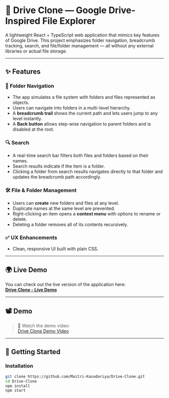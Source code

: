 # 📁 Drive Clone — Google Drive-Inspired File Explorer

A lightweight React + TypeScript web application that mimics key features of Google Drive. This project emphasizes folder navigation, breadcrumb tracking, search, and file/folder management — all without any external libraries or actual file storage.

---

## ✨ Features

### 📂 Folder Navigation
- The app simulates a file system with folders and files represented as objects.
- Users can navigate into folders in a multi-level hierarchy.
- A **breadcrumb trail** shows the current path and lets users jump to any level instantly.
- A **Back button** allows step-wise navigation to parent folders and is disabled at the root.

### 🔍 Search
- A real-time search bar filters both files and folders based on their names.
- Search results indicate if the item is a folder.
- Clicking a folder from search results navigates directly to that folder and updates the breadcrumb path accordingly.

### 🛠 File & Folder Management
- Users can **create** new folders and files at any level.
- Duplicate names at the same level are prevented.
- Right-clicking an item opens a **context menu** with options to rename or delete.
- Deleting a folder removes all of its contents recursively.

### ✅ UX Enhancements
- Clean, responsive UI built with plain CSS.

---

## 🌍 Live Demo

You can check out the live version of the application here:  
[**Drive Clone - Live Demo**](https://Maitri-Kasodariya.github.io/Drive-Clone)

---

## 📽 Demo

> 🎥 Watch the demo video:  
> [Drive Clone Demo Video](https://drive.google.com/file/d/1ep9iKO-baG3rUUGMW5OFlsWh92W2NxlB/view?usp=sharing)

---

## 🔧 Getting Started

### Installation

```bash
git clone https://github.com/Maitri-Kasodariya/Drive-Clone.git
cd Drive-Clone
npm install
npm start
